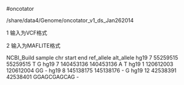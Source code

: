 #oncotator

/share/data4/Genome/oncotator_v1_ds_Jan262014


1 输入为VCF格式

2 输入为MAFLITE格式

NCBI_Build	sample	chr	start	end	ref_allele	alt_allele
hg19	7  55259515  55259515  T  G
hg19	7  140453136  140453136 A T
hg19	1  120612003  120612004  GG  -
hg19	8  145138175  145138176  -  G
hg19	12  42538391  42538401  GGAGCGAGCAG  -
